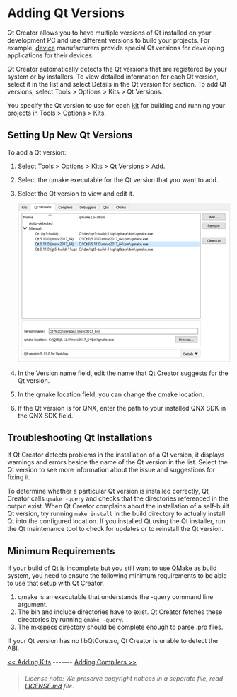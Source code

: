 Adding Qt Versions
==================

Qt Creator allows you to have multiple versions of Qt installed on your development PC and use different versions to build your projects. For example, [device](https://doc.qt.io/qtcreator/creator-glossary.html#glossary-device) manufacturers provide special Qt versions for developing applications for their devices.

Qt Creator automatically detects the Qt versions that are registered by your system or by installers. To view detailed information for each Qt version, select it in the list and select Details in the Qt version for section. To add Qt versions, select Tools > Options > Kits > Qt Versions.

You specify the Qt version to use for each [kit](https://doc.qt.io/qtcreator/creator-glossary.html#glossary-buildandrun-kit) for building and running your projects in Tools > Options > Kits.

Setting Up New Qt Versions
-------------------------------------------------

To add a Qt version:

1.  Select Tools > Options > Kits > Qt Versions > Add.
2.  Select the qmake executable for the Qt version that you want to add.
3.  Select the Qt version to view and edit it.

    ![](images/qt4-qtversions-add.png)

4.  In the Version name field, edit the name that Qt Creator suggests for the Qt version.
5.  In the qmake location field, you can change the qmake location.
6.  If the Qt version is for QNX, enter the path to your installed QNX SDK in the QNX SDK field.

Troubleshooting Qt Installations
-------------------------------------------------

If Qt Creator detects problems in the installation of a Qt version, it displays warnings and errors beside the name of the Qt version in the list. Select the Qt version to see more information about the issue and suggestions for fixing it.

To determine whether a particular Qt version is installed correctly, Qt Creator calls `qmake -query` and checks that the directories referenced in the output exist. When Qt Creator complains about the installation of a self-built Qt version, try running `make install` in the build directory to actually install Qt into the configured location. If you installed Qt using the Qt installer, run the Qt maintenance tool to check for updates or to reinstall the Qt version.

Minimum Requirements
-------------------------------------------------

If your build of Qt is incomplete but you still want to use [QMake](http://doc.qt.io/qt-5/qmake-manual.html) as build system, you need to ensure the following minimum requirements to be able to use that setup with Qt Creator.

1.  qmake is an executable that understands the -query command line argument.
2.  The bin and include directories have to exist. Qt Creator fetches these directories by running `qmake -query`.
3.  The mkspecs directory should be complete enough to parse .pro files.

If your Qt version has no libQtCore.so, Qt Creator is unable to detect the ABI.

[<< Adding Kits](targets.md) ------- [Adding Compilers >>](tool-chains.md)


> ###### License note: We preserve copyright notices in a separate file, read [LICENSE.md](./LICENSE.md) file.
